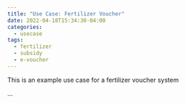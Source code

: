 ```yaml
---
title: "Use Case: Fertilizer Voucher"
date: 2022-04-18T15:34:30-04:00
categories:
  - usecase
tags:
  - fertilizer
  - subsidy
  - e-voucher
---
```


This is an example use case for a fertilizer voucher system

...
